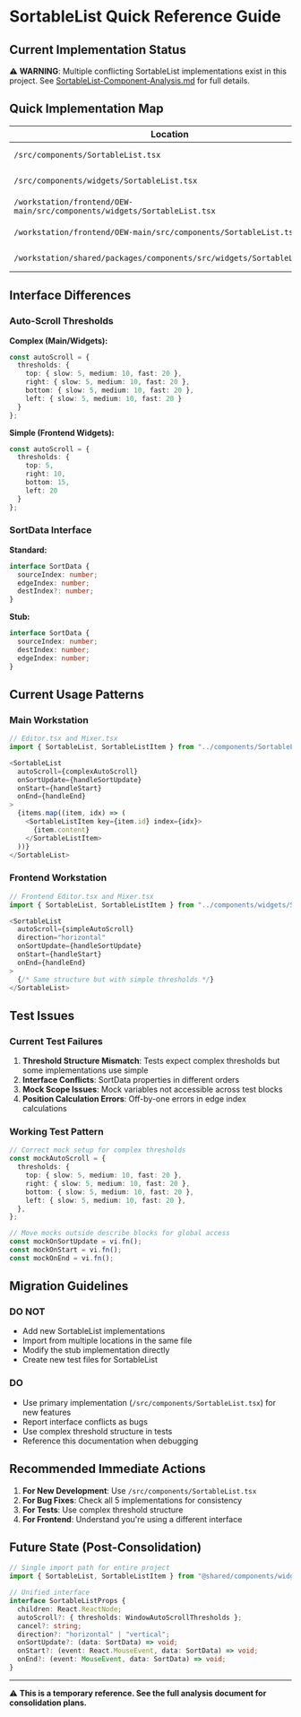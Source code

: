 # SortableList Quick Reference Guide

## Current Implementation Status

⚠️ **WARNING**: Multiple conflicting SortableList implementations exist in this project. See [SortableList-Component-Analysis.md](./SortableList-Component-Analysis.md) for full details.

## Quick Implementation Map

| Location | Status | Usage | Issues |
|----------|--------|-------|--------|
| `/src/components/SortableList.tsx` | ✅ **Primary** | Main Editor/Mixer | Complex thresholds |
| `/src/components/widgets/SortableList.tsx` | 🔄 **Secondary** | Widget exports | Similar to primary |
| `/workstation/frontend/OEW-main/src/components/widgets/SortableList.tsx` | ⚠️ **Conflicting** | Frontend widgets | Simple thresholds |
| `/workstation/frontend/OEW-main/src/components/SortableList.tsx` | ⚠️ **Duplicate** | Frontend main | Redundant |
| `/workstation/shared/packages/components/src/widgets/SortableList.tsx` | ❌ **Stub** | Shared package | Not implemented |

## Interface Differences

### Auto-Scroll Thresholds

**Complex (Main/Widgets):**
```typescript
const autoScroll = {
  thresholds: {
    top: { slow: 5, medium: 10, fast: 20 },
    right: { slow: 5, medium: 10, fast: 20 },
    bottom: { slow: 5, medium: 10, fast: 20 },
    left: { slow: 5, medium: 10, fast: 20 }
  }
};
```

**Simple (Frontend Widgets):**
```typescript
const autoScroll = {
  thresholds: {
    top: 5,
    right: 10, 
    bottom: 15,
    left: 20
  }
};
```

### SortData Interface

**Standard:**
```typescript
interface SortData {
  sourceIndex: number;
  edgeIndex: number;
  destIndex?: number;
}
```

**Stub:**
```typescript
interface SortData {
  sourceIndex: number;
  destIndex: number;
  edgeIndex: number;
}
```

## Current Usage Patterns

### Main Workstation
```typescript
// Editor.tsx and Mixer.tsx
import { SortableList, SortableListItem } from "../components/SortableList";

<SortableList
  autoScroll={complexAutoScroll}
  onSortUpdate={handleSortUpdate}
  onStart={handleStart}
  onEnd={handleEnd}
>
  {items.map((item, idx) => (
    <SortableListItem key={item.id} index={idx}>
      {item.content}
    </SortableListItem>
  ))}
</SortableList>
```

### Frontend Workstation
```typescript
// Frontend Editor.tsx and Mixer.tsx
import { SortableList, SortableListItem } from "../components/widgets/SortableList";

<SortableList
  autoScroll={simpleAutoScroll}
  direction="horizontal"
  onSortUpdate={handleSortUpdate}
  onStart={handleStart}
  onEnd={handleEnd}
>
  {/* Same structure but with simple thresholds */}
</SortableList>
```

## Test Issues

### Current Test Failures
1. **Threshold Structure Mismatch**: Tests expect complex thresholds but some implementations use simple
2. **Interface Conflicts**: SortData properties in different orders
3. **Mock Scope Issues**: Mock variables not accessible across test blocks
4. **Position Calculation Errors**: Off-by-one errors in edge index calculations

### Working Test Pattern
```typescript
// Correct mock setup for complex thresholds
const mockAutoScroll = {
  thresholds: {
    top: { slow: 5, medium: 10, fast: 20 },
    right: { slow: 5, medium: 10, fast: 20 },
    bottom: { slow: 5, medium: 10, fast: 20 },
    left: { slow: 5, medium: 10, fast: 20 },
  },
};

// Move mocks outside describe blocks for global access
const mockOnSortUpdate = vi.fn();
const mockOnStart = vi.fn();
const mockOnEnd = vi.fn();
```

## Migration Guidelines

### DO NOT
- Add new SortableList implementations
- Import from multiple locations in the same file
- Modify the stub implementation directly
- Create new test files for SortableList

### DO
- Use primary implementation (`/src/components/SortableList.tsx`) for new features
- Report interface conflicts as bugs
- Use complex threshold structure in tests
- Reference this documentation when debugging

## Recommended Immediate Actions

1. **For New Development**: Use `/src/components/SortableList.tsx`
2. **For Bug Fixes**: Check all 5 implementations for consistency
3. **For Tests**: Use complex threshold structure
4. **For Frontend**: Understand you're using a different interface

## Future State (Post-Consolidation)

```typescript
// Single import path for entire project
import { SortableList, SortableListItem } from "@shared/components/widgets";

// Unified interface
interface SortableListProps {
  children: React.ReactNode;
  autoScroll?: { thresholds: WindowAutoScrollThresholds };
  cancel?: string;
  direction?: "horizontal" | "vertical";
  onSortUpdate?: (data: SortData) => void;
  onStart?: (event: React.MouseEvent, data: SortData) => void;
  onEnd?: (event: MouseEvent, data: SortData) => void;
}
```

---

⚠️ **This is a temporary reference. See the full analysis document for consolidation plans.**

